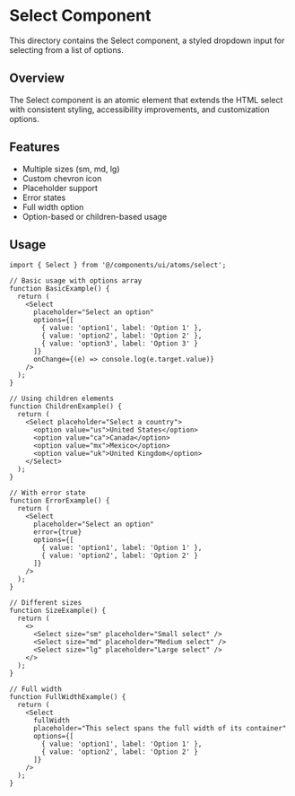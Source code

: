 # Select Component

This directory contains the Select component, a styled dropdown input for selecting from a list of options.

## Overview

The Select component is an atomic element that extends the HTML select with consistent styling, accessibility improvements, and customization options.

## Features

- Multiple sizes (sm, md, lg)
- Custom chevron icon
- Placeholder support
- Error states
- Full width option
- Option-based or children-based usage

## Usage

```tsx
import { Select } from '@/components/ui/atoms/select';

// Basic usage with options array
function BasicExample() {
  return (
    <Select
      placeholder="Select an option"
      options={[
        { value: 'option1', label: 'Option 1' },
        { value: 'option2', label: 'Option 2' },
        { value: 'option3', label: 'Option 3' }
      ]}
      onChange={(e) => console.log(e.target.value)}
    />
  );
}

// Using children elements
function ChildrenExample() {
  return (
    <Select placeholder="Select a country">
      <option value="us">United States</option>
      <option value="ca">Canada</option>
      <option value="mx">Mexico</option>
      <option value="uk">United Kingdom</option>
    </Select>
  );
}

// With error state
function ErrorExample() {
  return (
    <Select
      placeholder="Select an option"
      error={true}
      options={[
        { value: 'option1', label: 'Option 1' },
        { value: 'option2', label: 'Option 2' }
      ]}
    />
  );
}

// Different sizes
function SizeExample() {
  return (
    <>
      <Select size="sm" placeholder="Small select" />
      <Select size="md" placeholder="Medium select" />
      <Select size="lg" placeholder="Large select" />
    </>
  );
}

// Full width
function FullWidthExample() {
  return (
    <Select
      fullWidth
      placeholder="This select spans the full width of its container"
      options={[
        { value: 'option1', label: 'Option 1' },
        { value: 'option2', label: 'Option 2' }
      ]}
    />
  );
}
``` 